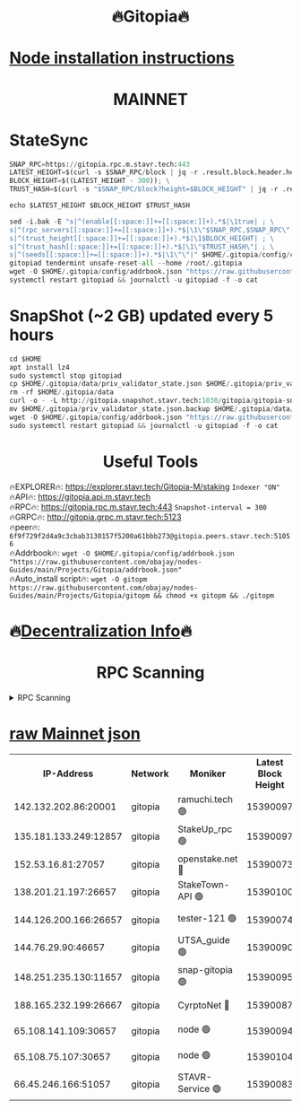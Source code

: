 <h1 align="center"> 🔥Gitopia🔥</h1>

[Node installation instructions](https://github.com/obajay/nodes-Guides/tree/main/Projects/Gitopia)
=

<h1 align="center"> MAINNET</h1>

# StateSync
```python
SNAP_RPC=https://gitopia.rpc.m.stavr.tech:443
LATEST_HEIGHT=$(curl -s $SNAP_RPC/block | jq -r .result.block.header.height); \
BLOCK_HEIGHT=$((LATEST_HEIGHT - 300)); \
TRUST_HASH=$(curl -s "$SNAP_RPC/block?height=$BLOCK_HEIGHT" | jq -r .result.block_id.hash)

echo $LATEST_HEIGHT $BLOCK_HEIGHT $TRUST_HASH

sed -i.bak -E "s|^(enable[[:space:]]+=[[:space:]]+).*$|\1true| ; \
s|^(rpc_servers[[:space:]]+=[[:space:]]+).*$|\1\"$SNAP_RPC,$SNAP_RPC\"| ; \
s|^(trust_height[[:space:]]+=[[:space:]]+).*$|\1$BLOCK_HEIGHT| ; \
s|^(trust_hash[[:space:]]+=[[:space:]]+).*$|\1\"$TRUST_HASH\"| ; \
s|^(seeds[[:space:]]+=[[:space:]]+).*$|\1\"\"|" $HOME/.gitopia/config/config.toml
gitopiad tendermint unsafe-reset-all --home /root/.gitopia
wget -O $HOME/.gitopia/config/addrbook.json "https://raw.githubusercontent.com/obajay/nodes-Guides/main/Projects/Gitopia/addrbook.json"
systemctl restart gitopiad && journalctl -u gitopiad -f -o cat
```
# SnapShot (~2 GB) updated every 5 hours
```python
cd $HOME
apt install lz4
sudo systemctl stop gitopiad
cp $HOME/.gitopia/data/priv_validator_state.json $HOME/.gitopia/priv_validator_state.json.backup
rm -rf $HOME/.gitopia/data
curl -o - -L http://gitopia.snapshot.stavr.tech:1030/gitopia/gitopia-snap.tar.lz4 | lz4 -c -d - | tar -x -C $HOME/.gitopia --strip-components 2
mv $HOME/.gitopia/priv_validator_state.json.backup $HOME/.gitopia/data/priv_validator_state.json
wget -O $HOME/.gitopia/config/addrbook.json "https://raw.githubusercontent.com/obajay/nodes-Guides/main/Projects/Gitopia/addrbook.json"
sudo systemctl restart gitopiad && journalctl -u gitopiad -f -o cat
```
 <h1 align="center"> Useful Tools</h1>

🔥EXPLORER🔥:      https://explorer.stavr.tech/Gitopia-M/staking  `Indexer "ON"` \
🔥API🔥: 			 		 https://gitopia.api.m.stavr.tech \
🔥RPC🔥:           https://gitopia.rpc.m.stavr.tech:443              `Snapshot-interval = 300` \
🔥GRPC🔥:          http://gitopia.grpc.m.stavr.tech:5123 \
🔥peer🔥:					 `6f9f729f2d4a9c3cbab3130157f5200a61bbb273@gitopia.peers.stavr.tech:51056` \
🔥Addrbook🔥:    ```wget -O $HOME/.gitopia/config/addrbook.json "https://raw.githubusercontent.com/obajay/nodes-Guides/main/Projects/Gitopia/addrbook.json"``` \
🔥Auto_install script🔥: ```wget -O gitopm https://raw.githubusercontent.com/obajay/nodes-Guides/main/Projects/Gitopia/gitopm && chmod +x gitopm && ./gitopm```

🔥[Decentralization Info](https://github.com/obajay/StateSync-snapshots/tree/main/Projects/Gitopia/Decentralization)🔥
=

<h1 align="center"> RPC Scanning</h1>

<details>
<summary>RPC Scanning</summary>

<h2 align="center"> We scan nodes in real time every 4 hours. And we provide the final result of RPC endpoints.
We cannot influence the operation of these nodes in any way. </h2>


```python
If Voting Power is higher than 0 --> then the Node is a validator of the network and may be subject to attack and be a potential threat to the chain.
```
```python
We marked such validators with a red symbol
```

</details>

[raw Mainnet json](https://rpc-check.gitopm.stavr.tech/gitopm/rpc-gitopm-result.json)
=

<table><tr><th>IP-Address</th><th>Network</th><th>Moniker</th><th>Latest Block Height</th><th>Earliest Block Height</th><th>Catching Up</th><th>Tx Index</th><th>Voting Power</th><th>Scan Time</th></tr><tr><td>142.132.202.86:20001</td><td>gitopia</td><td>ramuchi.tech 🟢</td><td>15390097</td><td>6548337</td><td>False</td><td>on</td><td>0</td><td>2024-03-15T22:56:17.265850968UTC</td></tr><tr><td>135.181.133.249:12857</td><td>gitopia</td><td>StakeUp_rpc 🟢</td><td>15390097</td><td>8010001</td><td>False</td><td>on</td><td>0</td><td>2024-03-15T22:56:17.578610717UTC</td></tr><tr><td>152.53.16.81:27057</td><td>gitopia</td><td>openstake.net 🔴</td><td>15390073</td><td>10455001</td><td>False</td><td>off</td><td>61373</td><td>2024-03-15T22:55:34.197880362UTC</td></tr><tr><td>138.201.21.197:26657</td><td>gitopia</td><td>StakeTown-API 🟢</td><td>15390100</td><td>12733501</td><td>False</td><td>on</td><td>0</td><td>2024-03-15T22:56:21.949475860UTC</td></tr><tr><td>144.126.200.166:26657</td><td>gitopia</td><td>tester-121 🟢</td><td>15390074</td><td>12832814</td><td>False</td><td>off</td><td>0</td><td>2024-03-15T22:55:36.541344210UTC</td></tr><tr><td>144.76.29.90:46657</td><td>gitopia</td><td>UTSA_guide 🟢</td><td>15390090</td><td>13035301</td><td>False</td><td>on</td><td>0</td><td>2024-03-15T22:56:06.150676789UTC</td></tr><tr><td>148.251.235.130:11657</td><td>gitopia</td><td>snap-gitopia 🟢</td><td>15390095</td><td>14941501</td><td>False</td><td>on</td><td>0</td><td>2024-03-15T22:56:15.003728513UTC</td></tr><tr><td>188.165.232.199:26667</td><td>gitopia</td><td>CyrptoNet 🔴</td><td>15390087</td><td>15044042</td><td>False</td><td>off</td><td>18672</td><td>2024-03-15T22:56:01.799920240UTC</td></tr><tr><td>65.108.141.109:30657</td><td>gitopia</td><td>node 🟢</td><td>15390094</td><td>15095965</td><td>False</td><td>on</td><td>0</td><td>2024-03-15T22:56:12.639294948UTC</td></tr><tr><td>65.108.75.107:30657</td><td>gitopia</td><td>node 🟢</td><td>15390104</td><td>15146660</td><td>False</td><td>on</td><td>0</td><td>2024-03-15T22:56:28.357666717UTC</td></tr><tr><td>66.45.246.166:51057</td><td>gitopia</td><td>STAVR-Service 🟢</td><td>15390083</td><td>15377001</td><td>False</td><td>on</td><td>0</td><td>2024-03-15T22:55:55.380058148UTC</td></tr></table>
